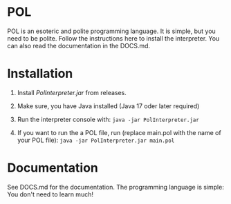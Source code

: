 # POL

POL is an esoteric and polite programming language. It is simple, but you need to be polite. Follow the instructions here to install the interpreter. You can also read the documentation in the DOCS.md.

# Installation

1. Install *PolInterpreter.jar* from releases.

2. Make sure, you have Java installed (Java 17 oder later required)

3. Run the interpreter console with: ```java -jar PolInterpreter.jar```

4. If you want to run the a POL file, run (replace main.pol with the name of your POL file): ```java -jar PolInterpreter.jar main.pol```

# Documentation

See DOCS.md for the documentation. The programming language is simple: You don't need to learn much!


